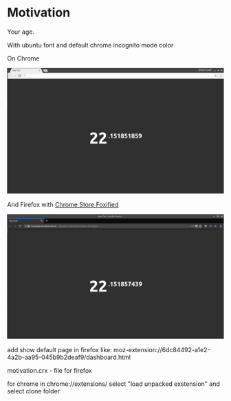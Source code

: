 Motivation
========
Your age.

With ubuntu font and default chrome incognito mode color

On Chrome

![](chrome_motivation_lysak.png)

And Firefox with [Chrome Store Foxified](https://addons.mozilla.org/uk/firefox/addon/chrome-store-foxified "Chrome Store Foxified ")

![](firefox_motivation_lysak.png)


add show default page in firefox like: moz-extension://6dc84492-a1e2-4a2b-aa95-045b9b2deaf9/dashboard.html

motivation.crx - file for firefox

for chrome in chrome://extensions/ select "load unpacked exstension" and select clone folder
